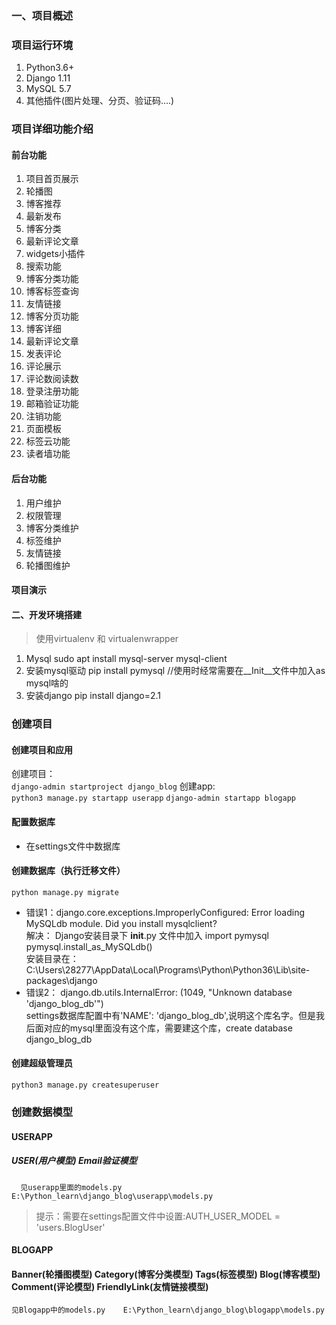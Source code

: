 ### 一、项目概述  
### 项目运行环境
  1. Python3.6+
  2. Django 1.11
  3. MySQL 5.7
  4. 其他插件(图片处理、分页、验证码....)
  
### 项目详细功能介绍
#### 前台功能
  1. 项目首页展示
  2. 轮播图
  3. 博客推荐
  4. 最新发布
  5. 博客分类
  6. 最新评论文章
  7. widgets小插件
  8. 搜索功能
  9. 博客分类功能
  10. 博客标签查询
  11. 友情链接
  12. 博客分页功能
  13. 博客详细
  14. 最新评论文章
  15. 发表评论
  16. 评论展示
  17. 评论数阅读数
  18. 登录注册功能
  19. 邮箱验证功能
  20. 注销功能
  21. 页面模板
  22. 标签云功能
  23. 读者墙功能
  
#### 后台功能
  1. 用户维护
  2. 权限管理
  3. 博客分类维护
  4. 标签维护
  5. 友情链接
  6. 轮播图维护
  
#### 项目演示

#### 二、开发环境搭建
> 使用virtualenv 和 virtualenwrapper
1. Mysql
sudo apt install mysql-server mysql-client
2. 安装mysql驱动
pip install pymysql     //使用时经常需要在__Init__文件中加入as mysql啥的
3. 安装django
pip install django=2.1

### 创建项目
#### 创建项目和应用
创建项目：  
`django-admin startproject django_blog`
创建app:  
`python3 manage.py startapp userapp`
`django-admin startapp blogapp`

#### 配置数据库
+ 在settings文件中数据库

#### 创建数据库（执行迁移文件）
`python manage.py migrate`
  + 错误1：django.core.exceptions.ImproperlyConfigured: Error loading MySQLdb module.  Did you install mysqlclient?  
    解决： Django安装目录下 __init__.py 文件中加入 import pymysql  pymysql.install_as_MySQLdb()  
    安装目录在：C:\Users\28277\AppData\Local\Programs\Python\Python36\Lib\site-packages\django
  + 错误2： django.db.utils.InternalError: (1049, "Unknown database 'django_blog_db'")  
    settings数据库配置中有'NAME': 'django_blog_db',说明这个库名字。但是我后面对应的mysql里面没有这个库，需要建这个库，create database django_blog_db
    

#### 创建超级管理员
`python3 manage.py createsuperuser`


### 创建数据模型
#### USERAPP
##### USER(用户模型)  Email验证模型  
      见userapp里面的models.py  E:\Python_learn\django_blog\userapp\models.py
> 提示：需要在settings配置文件中设置:AUTH_USER_MODEL = 'users.BlogUser'

#### BLOGAPP
#### Banner(轮播图模型)  Category(博客分类模型) Tags(标签模型)  Blog(博客模型) Comment(评论模型) FriendlyLink(友情链接模型)
    见Blogapp中的models.py    E:\Python_learn\django_blog\blogapp\models.py
    
 



    
  





  
